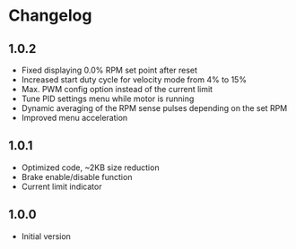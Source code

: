 # Changelog

## 1.0.2

- Fixed displaying 0.0% RPM set point after reset
- Increased start duty cycle for velocity mode from 4% to 15%
- Max. PWM config option instead of the current limit
- Tune PID settings menu while motor is running
- Dynamic averaging of the RPM sense pulses depending on the set RPM
- Improved menu acceleration

## 1.0.1

- Optimized code, ~2KB size reduction
- Brake enable/disable function
- Current limit indicator

## 1.0.0

- Initial version

